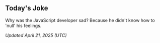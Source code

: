 ## Today's Joke
Why was the JavaScript developer sad? Because he didn't know how to 'null' his feelings.

*Updated April 21, 2025 (UTC)*
